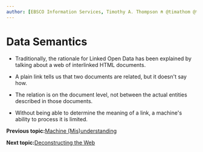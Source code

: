```yaml
---
author: [EBSCO Information Services, Timothy A. Thompson ⍝ @timathom @timathom@indieweb.social]
---
```


# Data Semantics

-   Traditionally, the rationale for Linked Open Data has been explained by talking about a web of interlinked HTML documents.

-   A plain link tells us that two documents are related, but it doesn't say how.

-   The relation is on the document level, not between the actual entities described in those documents.

-   Without being able to determine the meaning of a link, a machine's ability to process it is limited.


**Previous topic:**[Machine \(Mis\)understanding](../../day_1/lesson_0/machine_misunderstanding.md)

**Next topic:**[Deconstructing the Web](../../day_1/lesson_0/deconstructing_the_web.md)

